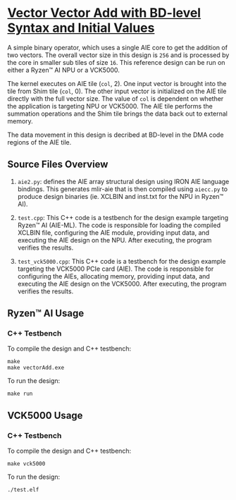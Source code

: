 <!---//===- README.md --------------------------*- Markdown -*-===//
//
// This file is licensed under the Apache License v2.0 with LLVM Exceptions.
// See https://llvm.org/LICENSE.txt for license information.
// SPDX-License-Identifier: Apache-2.0 WITH LLVM-exception
//
// Copyright (C) 2024, Advanced Micro Devices, Inc.
// 
//===----------------------------------------------------------------------===//-->

# <ins>Vector Vector Add with BD-level Syntax and Initial Values</ins>

A simple binary operator, which uses a single AIE core to get the addition of two vectors.  The overall vector size in this design is `256` and is processed by the core in smaller sub tiles of size `16`.  This reference design can be run on either a Ryzen™ AI NPU or a VCK5000. 

The kernel executes on AIE tile (`col`, 2). One input vector is brought into the tile from Shim tile (`col`, 0). The other input vector is initialized on the AIE tile directly with the full vector size. The value of `col` is dependent on whether the application is targeting NPU or VCK5000. The AIE tile performs the summation operations and the Shim tile brings the data back out to external memory.

The data movement in this design is decribed at BD-level in the DMA code regions of the AIE tile.

## Source Files Overview

1. `aie2.py`: defines the AIE array structural design using IRON AIE language bindings. This generates mlir-aie that is then compiled using `aiecc.py` to produce design binaries (ie. XCLBIN and inst.txt for the NPU in Ryzen™ AI). 

1. `test.cpp`: This C++ code is a testbench for the design example targeting Ryzen™ AI (AIE-ML). The code is responsible for loading the compiled XCLBIN file, configuring the AIE module, providing input data, and executing the AIE design on the NPU. After executing, the program verifies the results.

1. `test_vck5000.cpp`: This C++ code is a testbench for the design example targeting the VCK5000 PCIe card (AIE). The code is responsible for configuring the AIEs, allocating memory, providing input data, and executing the AIE design on the VCK5000. After executing, the program verifies the results.

## Ryzen™ AI Usage

### C++ Testbench

To compile the design and C++ testbench:

```
make
make vectorAdd.exe
```

To run the design:

```
make run
```

## VCK5000 Usage

### C++ Testbench

To compile the design and C++ testbench:

```
make vck5000
```

To run the design:

```
./test.elf
```

